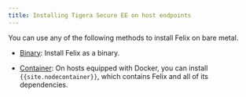 ```yaml
---
title: Installing Tigera Secure EE on host endpoints
---
```


You can use any of the following methods to install Felix on bare metal.

- [Binary](binary): Install Felix as a binary.

- [Container](container): On hosts equipped with Docker, you can install `{{site.nodecontainer}}`,
  which contains Felix and all of its dependencies.
